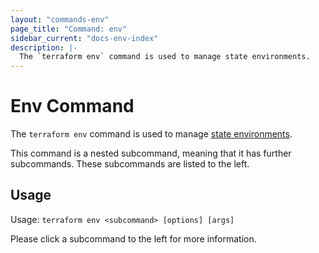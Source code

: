 ```yaml
---
layout: "commands-env"
page_title: "Command: env"
sidebar_current: "docs-env-index"
description: |-
  The `terraform env` command is used to manage state environments.
---
```


# Env Command

The `terraform env` command is used to manage
[state environments](/docs/state/environments.html).

This command is a nested subcommand, meaning that it has further subcommands.
These subcommands are listed to the left.

## Usage

Usage: `terraform env <subcommand> [options] [args]`

Please click a subcommand to the left for more information.
